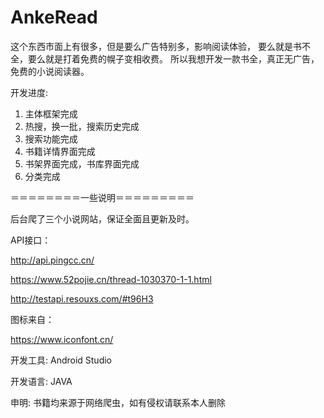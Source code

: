 # AnkeRead
  这个东西市面上有很多，但是要么广告特别多，影响阅读体验，
  要么就是书不全，要么就是打着免费的幌子变相收费。
  所以我想开发一款书全，真正无广告，免费的小说阅读器。

开发进度:
1. 主体框架完成
2. 热搜，换一批，搜索历史完成
3. 搜索功能完成
4. 书籍详情界面完成
5. 书架界面完成，书库界面完成
6. 分类完成

＝＝＝＝＝＝＝＝一些说明＝＝＝＝＝＝＝＝＝

后台爬了三个小说网站，保证全面且更新及时。

API接口：

http://api.pingcc.cn/

https://www.52pojie.cn/thread-1030370-1-1.html

http://testapi.resouxs.com/#t96H3

图标来自：

https://www.iconfont.cn/

开发工具:
Android Studio

开发语言:
JAVA

申明:
书籍均来源于网络爬虫，如有侵权请联系本人删除
